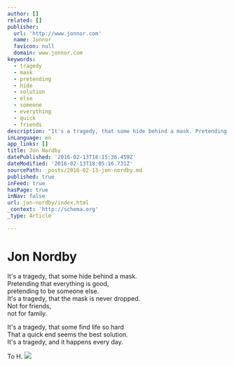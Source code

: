 ```yaml
---
author: []
related: []
publisher:
  url: 'http://www.jonnor.com'
  name: Jonnor
  favicon: null
  domain: www.jonnor.com
keywords:
  - tragedy
  - mask
  - pretending
  - hide
  - solution
  - else
  - someone
  - everything
  - quick
  - friends
description: "It's a tragedy, that some hide behind a mask. Pretending that everything is good, pretending to be someone else. It's a tragedy, that the mask is never dropped. Not for friends, not for family. It's a tragedy, that some find life so hard That a quick end seems the best solution."
inLanguage: en
app_links: []
title: Jon Nordby
datePublished: '2016-02-13T18:15:36.459Z'
dateModified: '2016-02-13T18:05:16.731Z'
sourcePath: _posts/2016-02-13-jon-nordby.md
published: true
inFeed: true
hasPage: true
inNav: false
url: jon-nordby/index.html
_context: 'http://schema.org'
_type: Article

---
```

# Jon Nordby

It's a tragedy, that some hide behind a mask.  
Pretending that everything is good,  
pretending to be someone else.  
It's a tragedy, that the mask is never dropped.  
Not for friends,  
not for family.

It's a tragedy, that some find life so hard  
That a quick end seems the best solution.  
It's a tragedy, and it happens every day.

To H.
[![](http://www.jonnor.com/wp/wp-content/plugins/flattr/img/flattr-badge-large.png)][0]

[0]: http://www.jonnor.com/wp/?flattrss_redirect&id=168&md5=231cb41277028586c09c4d5fd2009647